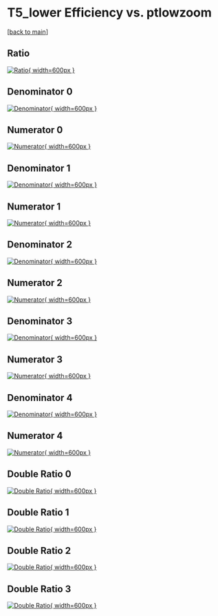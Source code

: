# T5_lower Efficiency vs. ptlowzoom

[[back to main](./)]



## Ratio

[![Ratio](../mtv/var/T5_lower_xtr_0_-1_eff_ptlowzoom.png){ width=600px }](../mtv/var/T5_lower_xtr_0_-1_eff_ptlowzoom.pdf)

## Denominator 0

[![Denominator](../mtv/den/T5_lower_xtr_0_-1_eff_ptlowzoom_den0.png){ width=600px }](../mtv/den/T5_lower_xtr_0_-1_eff_ptlowzoom_den0.pdf)

## Numerator 0

[![Numerator](../mtv/num/T5_lower_xtr_0_-1_eff_ptlowzoom_num0.png){ width=600px }](../mtv/num/T5_lower_xtr_0_-1_eff_ptlowzoom_num0.pdf)

## Denominator 1

[![Denominator](../mtv/den/T5_lower_xtr_0_-1_eff_ptlowzoom_den1.png){ width=600px }](../mtv/den/T5_lower_xtr_0_-1_eff_ptlowzoom_den1.pdf)

## Numerator 1

[![Numerator](../mtv/num/T5_lower_xtr_0_-1_eff_ptlowzoom_num1.png){ width=600px }](../mtv/num/T5_lower_xtr_0_-1_eff_ptlowzoom_num1.pdf)

## Denominator 2

[![Denominator](../mtv/den/T5_lower_xtr_0_-1_eff_ptlowzoom_den2.png){ width=600px }](../mtv/den/T5_lower_xtr_0_-1_eff_ptlowzoom_den2.pdf)

## Numerator 2

[![Numerator](../mtv/num/T5_lower_xtr_0_-1_eff_ptlowzoom_num2.png){ width=600px }](../mtv/num/T5_lower_xtr_0_-1_eff_ptlowzoom_num2.pdf)

## Denominator 3

[![Denominator](../mtv/den/T5_lower_xtr_0_-1_eff_ptlowzoom_den3.png){ width=600px }](../mtv/den/T5_lower_xtr_0_-1_eff_ptlowzoom_den3.pdf)

## Numerator 3

[![Numerator](../mtv/num/T5_lower_xtr_0_-1_eff_ptlowzoom_num3.png){ width=600px }](../mtv/num/T5_lower_xtr_0_-1_eff_ptlowzoom_num3.pdf)

## Denominator 4

[![Denominator](../mtv/den/T5_lower_xtr_0_-1_eff_ptlowzoom_den4.png){ width=600px }](../mtv/den/T5_lower_xtr_0_-1_eff_ptlowzoom_den4.pdf)

## Numerator 4

[![Numerator](../mtv/num/T5_lower_xtr_0_-1_eff_ptlowzoom_num4.png){ width=600px }](../mtv/num/T5_lower_xtr_0_-1_eff_ptlowzoom_num4.pdf)

## Double Ratio 0

[![Double Ratio](../mtv/ratio/T5_lower_xtr_0_-1_eff_ptlowzoom_ratio0.png){ width=600px }](../mtv/ratio/T5_lower_xtr_0_-1_eff_ptlowzoom_ratio0.pdf)

## Double Ratio 1

[![Double Ratio](../mtv/ratio/T5_lower_xtr_0_-1_eff_ptlowzoom_ratio1.png){ width=600px }](../mtv/ratio/T5_lower_xtr_0_-1_eff_ptlowzoom_ratio1.pdf)

## Double Ratio 2

[![Double Ratio](../mtv/ratio/T5_lower_xtr_0_-1_eff_ptlowzoom_ratio2.png){ width=600px }](../mtv/ratio/T5_lower_xtr_0_-1_eff_ptlowzoom_ratio2.pdf)

## Double Ratio 3

[![Double Ratio](../mtv/ratio/T5_lower_xtr_0_-1_eff_ptlowzoom_ratio3.png){ width=600px }](../mtv/ratio/T5_lower_xtr_0_-1_eff_ptlowzoom_ratio3.pdf)

